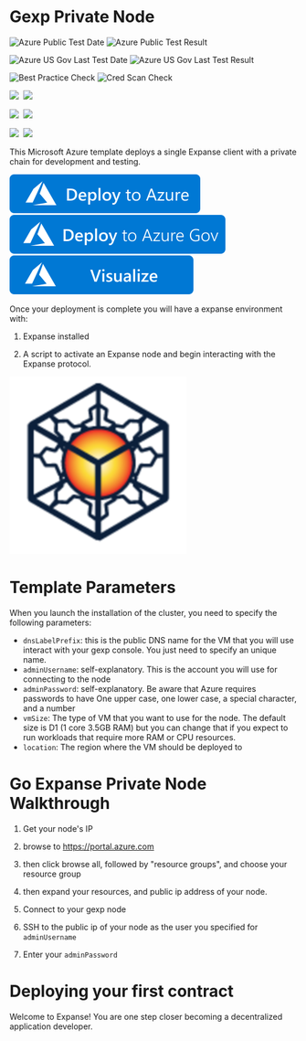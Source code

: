 # Gexp Private Node

![Azure Public Test Date](https://azurequickstartsservice.blob.core.windows.net/badges/application-workloads/expanse/go-expanse-on-ubuntu/PublicLastTestDate.svg)
![Azure Public Test Result]( https://azurequickstartsservice.blob.core.windows.net/badges/application-workloads/expanse/go-expanse-on-ubuntu/PublicDeployment.svg)

![Azure US Gov Last Test Date](https://azurequickstartsservice.blob.core.windows.net/badges/application-workloads/expanse/go-expanse-on-ubuntu/FairfaxLastTestDate.svg)
![Azure US Gov Last Test Result]( https://azurequickstartsservice.blob.core.windows.net/badges/application-workloads/expanse/go-expanse-on-ubuntu/FairfaxDeployment.svg)

![Best Practice Check](https://azurequickstartsservice.blob.core.windows.net/badges/application-workloads/expanse/go-expanse-on-ubuntu/BestPracticeResult.svg)
![Cred Scan Check](https://azurequickstartsservice.blob.core.windows.net/badges/application-workloads/expanse/go-expanse-on-ubuntu/CredScanResult.svg)


<IMG SRC="https://azurequickstartsservice.blob.core.windows.net/badges/go-expanse-on-ubuntu/PublicLastTestDate.svg" />&nbsp;
<IMG SRC="https://azurequickstartsservice.blob.core.windows.net/badges/go-expanse-on-ubuntu/PublicDeployment.svg" />&nbsp;

<IMG SRC="https://azurequickstartsservice.blob.core.windows.net/badges/go-expanse-on-ubuntu/FairfaxLastTestDate.svg" />&nbsp;
<IMG SRC="https://azurequickstartsservice.blob.core.windows.net/badges/go-expanse-on-ubuntu/FairfaxDeployment.svg" />&nbsp;

<IMG SRC="https://azurequickstartsservice.blob.core.windows.net/badges/go-expanse-on-ubuntu/BestPracticeResult.svg" />&nbsp;
<IMG SRC="https://azurequickstartsservice.blob.core.windows.net/badges/go-expanse-on-ubuntu/CredScanResult.svg" />&nbsp;

This Microsoft Azure template deploys a single Expanse client with a private chain for development and testing.

[![Deploy to Azure](https://raw.githubusercontent.com/Azure/azure-quickstart-templates/master/1-CONTRIBUTION-GUIDE/images/deploytoazure.svg?sanitize=true)](https://portal.azure.com/#create/Microsoft.Template/uri/https%3A%2F%2Fraw.githubusercontent.com%2FAzure%2Fazure-quickstart-templates%2Fmaster%2Fapplication-workloads%2Fexpanse%2Fgo-expanse-on-ubuntu%2Fazuredeploy.json)
[![Deploy To Azure US Gov](https://raw.githubusercontent.com/Azure/azure-quickstart-templates/master/1-CONTRIBUTION-GUIDE/images/deploytoazuregov.svg?sanitize=true)](https://portal.azure.us/#create/Microsoft.Template/uri/https%3A%2F%2Fraw.githubusercontent.com%2FAzure%2Fazure-quickstart-templates%2Fmaster%2Fapplication-workloads%2Fexpanse%2Fgo-expanse-on-ubuntu%2Fazuredeploy.json)
[![Visualize](https://raw.githubusercontent.com/Azure/azure-quickstart-templates/master/1-CONTRIBUTION-GUIDE/images/visualizebutton.svg?sanitize=true)](http://armviz.io/#/?load=https%3A%2F%2Fraw.githubusercontent.com%2FAzure%2Fazure-quickstart-templates%2Fmaster%2Fapplication-workloads%2Fexpanse%2Fgo-expanse-on-ubuntu%2Fazuredeploy.json) 

Once your deployment is complete you will have a expanse environment with:

1. Expanse installed

2. A script to activate an Expanse node and begin interacting with the Expanse protocol.

![Expanse-Azure](images/exp.png)

# Template Parameters
When you launch the installation of the cluster, you need to specify the following parameters:
* `dnsLabelPrefix`: this is the public DNS name for the VM that you will use interact with your gexp console. You just need to specify an unique name.
* `adminUsername`: self-explanatory. This is the account you will use for connecting to the node
* `adminPassword`: self-explanatory. Be aware that Azure requires passwords to have One upper case, one lower case, a special character, and a number
* `vmSize`: The type of VM that you want to use for the node. The default size is D1 (1 core 3.5GB RAM) but you can change that if you expect to run workloads that require more RAM or CPU resources.
* `location`: The region where the VM should be deployed to

# Go Expanse Private Node Walkthrough
1. Get your node's IP
 1. browse to https://portal.azure.com

 2. then click browse all, followed by "resource groups", and choose your resource group

 3. then expand your resources, and public ip address of your node.

2. Connect to your gexp node
 1. SSH to the public ip of your node as the user you specified for `adminUsername`
 2. Enter your `adminPassword`

# Deploying your first contract

Welcome to Expanse! You are one step closer becoming a decentralized application developer.

